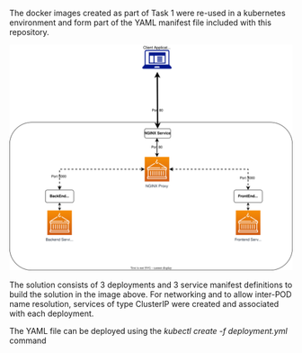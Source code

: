 The docker images created as part of Task 1 were re-used in a kubernetes environment and form part of the YAML manifest file included with this repository.

![Alt text here](KubeSolutionDiagram.svg)

The solution consists of 3 deployments and 3 service manifest definitions to build the solution in the image above. For networking and to allow inter-POD name resolution, services of type ClusterIP were created and associated with each deployment.

The YAML file can be deployed using the _kubectl create -f deployment.yml_ command

